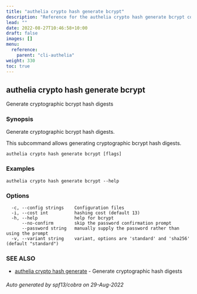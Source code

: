 ```yaml
---
title: "authelia crypto hash generate bcrypt"
description: "Reference for the authelia crypto hash generate bcrypt command."
lead: ""
date: 2022-08-27T10:46:58+10:00
draft: false
images: []
menu:
  reference:
    parent: "cli-authelia"
weight: 330
toc: true
---
```


## authelia crypto hash generate bcrypt

Generate cryptographic bcrypt hash digests

### Synopsis

Generate cryptographic bcrypt hash digests.

This subcommand allows generating cryptographic bcrypt hash digests.

```
authelia crypto hash generate bcrypt [flags]
```

### Examples

```
authelia crypto hash generate bcrypt --help
```

### Options

```
  -c, --config strings    Configuration files
  -i, --cost int          hashing cost (default 13)
  -h, --help              help for bcrypt
      --no-confirm        skip the password confirmation prompt
      --password string   manually supply the password rather than using the prompt
  -v, --variant string    variant, options are 'standard' and 'sha256' (default "standard")
```

### SEE ALSO

* [authelia crypto hash generate](authelia_crypto_hash_generate.md)	 - Generate cryptographic hash digests

###### Auto generated by spf13/cobra on 29-Aug-2022
